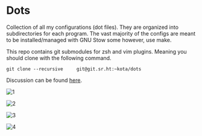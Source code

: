 # Dots

Collection of all my configurations (dot files). They are organized into
subdirectories for each program. The vast majority of the configs are meant to
be installed/managed with GNU Stow some however, use make.

This repo contains git submodules for zsh and vim plugins. Meaning you should
clone with the following command.

`git clone --recursive     git@git.sr.ht:~kota/dots`

Discussion can be found [here](https://lists.sr.ht/~kota/public-inbox).

![1](https://paste.nilsu.org/b570d7fe35aeeed55f038060cd0750e1934e1e92.png)

![2](https://paste.nilsu.org/c7062c4e30bbdf27547c63be1594017720fc0acb.png)

![3](https://paste.nilsu.org/015c5d5b25e2e9f869ec6863316ef0c61f4c8b76.png)

![4](https://paste.nilsu.org/8b9ebe3dfbbf2376246a618ec240be70a727de06.png)
